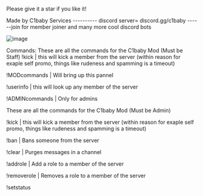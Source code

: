 Please give it a star if you like it!



Made by C1baby Services   ----------     discord server= discord.gg/c1baby ------join for member joiner and many more cool discord bots


![image](https://github.com/C1baby/C1baby-discord-moderator-bot/assets/137514685/2156e4db-6d83-4d88-8494-12b7fe7278c8) 

Commands:
These are all the commands for the C1baby Mod (Must be Staff)
!kick <mention user> <reason> | this will kick a member from the server (within reason for exaple self promo, things like rudeness and spamming is a timeout)

!MODcommands | Will bring up this pannel

!userinfo <mention member> | this will look up any member of the server

!ADMINcommands | Only for admins


These are all the commands for the C1baby Mod (Must be Admin)

!kick <mention user> <reason> | this will kick a member from the server (within reason for exaple self promo, things like rudeness and spamming is a timeout)

!ban <mention user> <Reason> | Bans someone from the server

!clear <amount of messages to delete> | Purges messages in a channel

!addrole <mention user> <role name> | Add a role to a member of the server

!removerole <mention user> <role name> | Removes a role to a member of the server

!setstatus <custom status>
